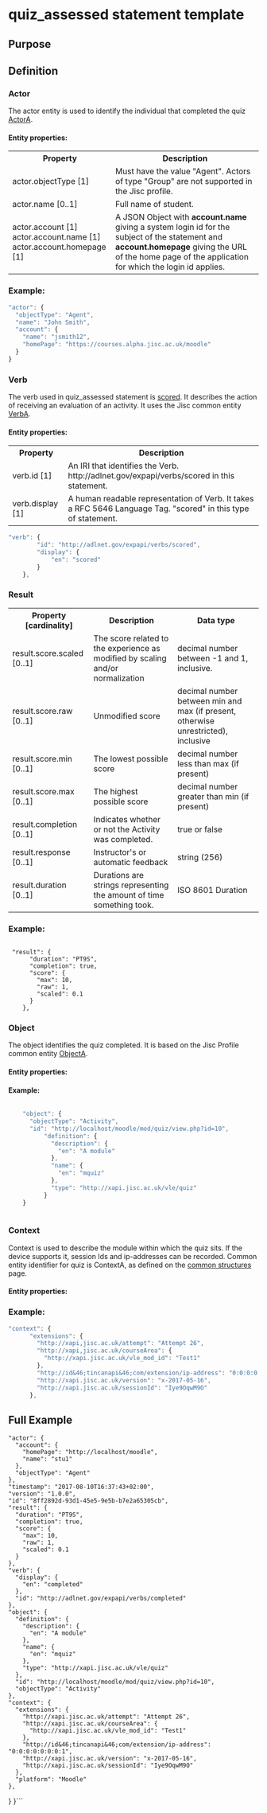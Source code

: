 # quiz_assessed statement template

## Purpose

## Definition

### Actor
The actor entity is used to identify the individual that completed the quiz [ActorA](/common_structures.md#actora).

#### Entity properties:

<table>
<tr><th>Property</th><th>Description</th></tr>
<tr>
<td>actor.objectType [1]</td><td>Must have the value "Agent". Actors of type "Group" are not supported in the Jisc profile.</td>
</tr>
<tr>
<td>actor.name [0..1]</td><td>Full name of student.</td>
</tr>
<tr>
<td>	
actor.account [1] <br/>
actor.account.name [1] <br/>
actor.account.homepage [1] <br/>
</td>
<td>A JSON Object with <b>account.name</b> giving a system login id for the subject of the statement and <b>account.homepage</b> giving the URL of the home page of the application for which the login id applies.</td></tr>
</table>

### Example:

``` Javascript
"actor": {
  "objectType": "Agent",
  "name": "John Smith",
  "account": {
    "name": "jsmith12",
    "homePage": "https://courses.alpha.jisc.ac.uk/moodle"
  }
}
```

### Verb
The verb used in quiz_assessed statement is [scored](/vocabulary.md#verbs). It describes the action of receiving an evaluation of an activity. It uses the Jisc common entity [VerbA](../common_structures.md#verba).

#### Entity properties:

<table>
	<tr><th>Property</th><th>Description</th></tr>
	<tr>
		<td>verb.id [1]</td>
		<td>An IRI that identifies the Verb. http://adlnet.gov/expapi/verbs/scored in this statement.</td>
	</tr>
	<tr>
		<td>verb.display [1]</td>
		<td>A human readable representation of Verb. It takes a RFC 5646 Language Tag. "scored" in this type of statement. </td>
	</tr>
</table>

``` javascript
"verb": {
        "id": "http://adlnet.gov/expapi/verbs/scored",
        "display": {
            "en": "scored"
        }
    },
``` 

### Result

<table>
	<tr><th>Property [cardinality]</th><th>Description</th><th>Data type</th></tr>
	<tr>
		<td>result.score.scaled [0..1]</td>
		<td>The score related to the experience as modified by scaling and/or normalization</td>
<td>decimal number between -1 and 1, inclusive.</td>
	</tr>
	<tr>
		<td>result.score.raw [0..1]</td>
		<td>Unmodified score</td>
<td>decimal number between min and max (if present, otherwise unrestricted), inclusive</td>
	</tr>
	<tr>
		<td>result.score.min [0..1]</td>
		<td>The lowest possible score</td>
<td>decimal number less than max (if present)</td>
	</tr>
	<tr>
		<td>result.score.max [0..1]</td>
		<td>The highest possible score</td>
		<td>decimal number greater than min (if present)</td>
	</tr>
	<tr>
		<td>result.completion [0..1]</td>
		<td>Indicates whether or not the Activity was completed.</td>
		<td>true or false</td>
	</tr>
	<tr>
		<td>result.response [0..1]</td>
		<td>Instructor's or automatic feedback</td>
		<td>string (256)</td>
	</tr>
	<tr>
		<td>result.duration [0..1]</td>
		<td>Durations are strings representing the amount of time something took.</td>
		<td>ISO 8601 Duration</td>
	</tr>
</table>

### Example:

```

 "result": {
      "duration": "PT9S",
      "completion": true,
      "score": {
        "max": 10,
        "raw": 1,
        "scaled": 0.1
      }
    },

````

### Object

The object identifies the quiz completed. It is based on the Jisc Profile common entity [ObjectA](../common_structures.md#objectA).

#### Entity properties:


#### Example:

``` javascript

    "object": {
	  "objectType": "Activity",
      "id": "http://localhost/moodle/mod/quiz/view.php?id=10",
		  "definition": {
			"description": {
			  "en": "A module"
			},
			"name": {
			  "en": "mquiz"
			},
			"type": "http://xapi.jisc.ac.uk/vle/quiz"
		  }
    }
		
```

### Context
Context is used to describe the module within which the quiz sits. If the device supports it, session Ids and ip-addresses can be recorded. Common entity identifier for quiz is ContextA, as defined on the [common structures](/common_structures.md#contexta) page.

#### Entity properties:


### Example:

``` javascript
"context": {
      "extensions": {
        "http://xapi,jisc.ac.uk/attempt": "Attempt 26",
        "http://xapi,jisc.ac.uk/courseArea": {
          "http://xapi.jisc.ac.uk/vle_mod_id": "Test1"
        },
        "http://id&46;tincanapi&46;com/extension/ip-address": "0:0:0:0:0:0:0:1",
        "http://xapi.jisc.ac.uk/version": "x-2017-05-16",
        "http://xapi.jisc.ac.uk/sessionId": "Iye9OqwM9O"
      },
```

## Full Example

 
    "actor": {
      "account": {
        "homePage": "http://localhost/moodle",
        "name": "stu1"
      },
      "objectType": "Agent"
    },
    "timestamp": "2017-08-10T16:37:43+02:00",
    "version": "1.0.0",
    "id": "8ff2892d-93d1-45e5-9e5b-b7e2a65305cb",
    "result": {
      "duration": "PT9S",
      "completion": true,
      "score": {
        "max": 10,
        "raw": 1,
        "scaled": 0.1
      }
    },
    "verb": {
      "display": {
        "en": "completed"
      },
      "id": "http://adlnet.gov/expapi/verbs/completed"
    },
    "object": {
      "definition": {
        "description": {
          "en": "A module"
        },
        "name": {
          "en": "mquiz"
        },
        "type": "http://xapi.jisc.ac.uk/vle/quiz"
      },
      "id": "http://localhost/moodle/mod/quiz/view.php?id=10",
      "objectType": "Activity"
    },
	"context": {
      "extensions": {
        "http://xapi.jisc.ac.uk/attempt": "Attempt 26",
        "http://xapi.jisc.ac.uk/courseArea": {
          "http://xapi.jisc.ac.uk/vle_mod_id": "Test1"
        },
        "http://id&46;tincanapi&46;com/extension/ip-address": "0:0:0:0:0:0:0:1",
        "http://xapi.jisc.ac.uk/version": "x-2017-05-16",
        "http://xapi.jisc.ac.uk/sessionId": "Iye9OqwM9O"
      },
      "platform": "Moodle"
    },
  }
}```